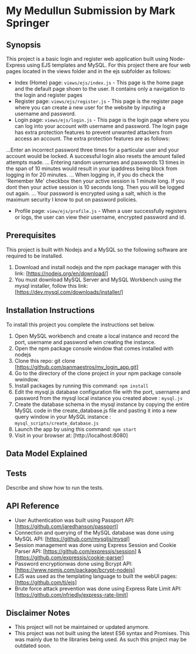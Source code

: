 # My Medullun Submission by Mark Springer

## Synopsis

This project is a basic login and register web application built using Node-Express using EJS templates and MySQL. For this project there are four web pages located in the views folder and in the ejs subfolder as follows:

* Index (Home) page: `views/ejs/index.js` - This page is the home page and the default page shoen to the user. It contains only a navigation to the login and register pages
* Register page: `views/ejs/register.js` - This page is the register page where you can create a new user for the website by inputing a username and password.
* Login page: `views/ejs/login.js` - This page is the login page where you can log into your account with username and password. The login page has extra protection features to prevent unwanted attackers from access an account. The extra protection features are as follows:

...Enter an incorrect password three times for a particular user and your account would be locked. A successful login also resets the amount failed attempts made.
... Entering random usernames and passwords 13 times in the span of 10 minutes would result in your ipaddress being block from logging in for 20 minutes.
... When logging in, if you do check the 'Remember Me' checkbox then your active session is 1 minute long. If you dont then your active session is 10 seconds long. Then you will be logged out again.
... Your password is encrypted using a salt, which is the maximum security I know to put on password policies.

* Profile page: `view/ejs/profile.js` - When a user successfully registers or logs, the user can view their username, encrypted password and id.

## Prerequisites

This project is built with Nodejs and a MySQL so the following software are required to be installed.

1. Download and install nodejs and the npm package manager with this link: [https://nodejs.org/en/download/]
2. You must download MySQL Server and MySQL Workbench using the mysql installer, follow this link: [https://dev.mysql.com/downloads/installer/]

## Installation Instructions

To install this project you complete the instructions set below.

1. Open MySQL workbench and create a local instance and record the port, username and password when creating the instance.
2. Open the npm package console window that comes installed with nodejs
3. Clone this repo: git clone [https://github.com/panmaestros/my_login_app.git]
4. Go to the directory of the clone project in your npm package console wwindow.
5. Install packages by running this command: `npm install`
6. Edit the mysql.js database configuration file with the port, username and password from the mysql local instance you created above : `mysql.js`
7. Create the database schema in the mysql instance by copying the entire MySQL code in the create_database.js file and pasting it into a new query window in your MySQL instance : `mysql_scripts/create_database.js`
8. Launch the app by using this command: `npm start`
9. Visit in your browser at: [http://localhost:8080]

## Data Model Explained



## Tests

Describe and show how to run the tests.


## API Reference

* User Authentication was built using Passport API:[https://github.com/jaredhanson/passport]
* Connection and querying of the MySQL database was done using MySQL API: [https://github.com/mysqljs/mysql]
* Session management was done using Express Session and Cookie Parser API: [https://github.com/expressjs/session] & [https://github.com/expressjs/cookie-parser]
* Password encryptionwas done using Bcrypt API: [https://www.npmjs.com/package/bcrypt-nodejs]
* EJS was used as the templating language to built the webUI pages: [https://github.com/tj/ejs]
* Brute force attack prevention was done using Express Rate Limit API: [https://github.com/nfriedly/express-rate-limit]

## Disclaimer Notes

* This project will not be maintained or updated anymore.
* This project was not built using the latest ES6 syntax and Promises. This was mainly due to the libraries being used. As such this project may be outdated soon.
